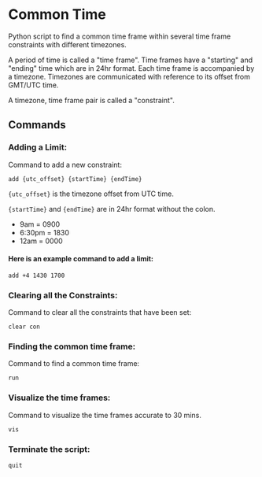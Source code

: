 # Common Time
Python script to find a common time frame within several time frame constraints with different timezones.

A period of time is called a "time frame".
Time frames have a "starting" and "ending" time which are in 24hr format.
Each time frame is accompanied by a timezone.
Timezones are communicated with reference to its offset from GMT/UTC time.

A timezone, time frame pair is called a "constraint".

## Commands

### Adding a Limit:
Command to add a new constraint: 

`add {utc_offset} {startTime} {endTime}`

`{utc_offset}` is the timezone offset from UTC time.

`{startTime}` and `{endTime}` are in 24hr format without the colon.

- 9am     = 0900
- 6:30pm  = 1830
- 12am    = 0000  

#### Here is an example command to add a limit:

`add +4 1430 1700`

### Clearing all the Constraints:
Command to clear all the constraints that have been set:

`clear con`

### Finding the common time frame:
Command to find a common time frame:

`run` 

### Visualize the time frames:
Command to visualize the time frames accurate to 30 mins.

`vis`

### Terminate the script:

`quit`

